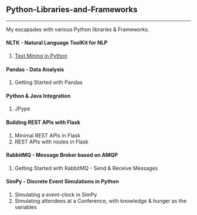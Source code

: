 ## Python-Libraries-and-Frameworks
----------------------------------

My escapades with various Python libraries & Frameworks.

#### NLTK - Natural Language ToolKit for NLP
1. [Text Mining in Python](https://github.com/KartikKannapur/Text-Mining-in-Python)



#### Pandas - Data Analysis
1. Getting Started with Pandas



#### Python & Java Integration
1. JPype 



#### Building REST APIs with Flask
1. Minimal REST APIs in Flask
2. REST APIs with routes in Flask



#### RabbitMQ - Message Broker based on AMQP
1. Getting Started with RabbitMQ - Send & Receive Messages


#### SimPy - Discrete Event Simulations in Python
1. Simulating a event-clock in SimPy
2. Simulating attendees at a Conference, with knowledge & hunger as the variables
